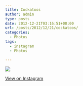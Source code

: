 ```yaml
---
title: Cockatoos
author: admin
type: posts
date: 2012-12-21T03:16:51+00:00
url: /posts/2012/12/21/cockatoos/
categories:
  - Photos
tags:
  - instagram
  - Photos

---
```

![][1]

<p class="view-instagram">
  <a href="http://instagr.am/p/Te7BicKlth/">View on Instagram</a>
</p>

 [1]: http://lobban.org/wordpress//HLIC/bd0f3a7debe74c95981b6b9f68081655.jpg